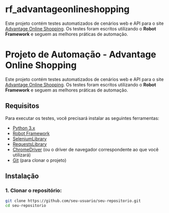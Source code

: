 # rf_advantageonlineshopping
Este projeto contém testes automatizados de cenários web e API para o site [Advantage Online Shopping](https://advantageonlineshopping.com/#/). Os testes foram escritos utilizando o **Robot Framework** e seguem as melhores práticas de automação.

# Projeto de Automação - Advantage Online Shopping

Este projeto contém testes automatizados de cenários web e API para o site [Advantage Online Shopping](https://advantageonlineshopping.com/#/). Os testes foram escritos utilizando o **Robot Framework** e seguem as melhores práticas de automação.

## Requisitos

Para executar os testes, você precisará instalar as seguintes ferramentas:

- [Python 3.x](https://www.python.org/downloads/)
- [Robot Framework](https://robotframework.org/)
- [SeleniumLibrary](https://robotframework.org/SeleniumLibrary/)
- [RequestsLibrary](https://github.com/MarketSquare/robotframework-requests)
- [ChromeDriver](https://sites.google.com/a/chromium.org/chromedriver/downloads) (ou o driver de navegador correspondente ao que você utilizará)
- [Git](https://git-scm.com/) (para clonar o projeto)

## Instalação

### 1. Clonar o repositório:

```bash
git clone https://github.com/seu-usuario/seu-repositorio.git
cd seu-repositorio
